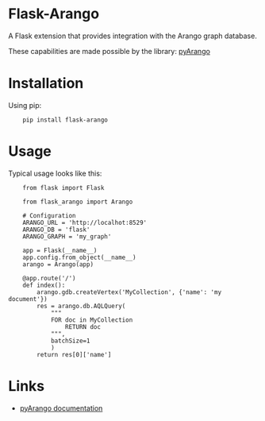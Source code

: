 # Flask-Arango

A Flask extension that provides integration with the Arango graph database.

These capabilities are made possible by the library:
[pyArango](http://pyarango.tariqdaouda.com/)


# Installation

Using pip:

```
    pip install flask-arango
```


# Usage

Typical usage looks like this:

```
    from flask import Flask

    from flask_arango import Arango

    # Configuration
    ARANGO_URL = 'http://localhot:8529'
    ARANGO_DB = 'flask'
    ARANGO_GRAPH = 'my_graph'

    app = Flask(__name__)
    app.config.from_object(__name__)
    arango = Arango(app)

    @app.route('/')
    def index():
        arango.gdb.createVertex('MyCollection', {'name': 'my document'})
        res = arango.db.AQLQuery(
            """
            FOR doc in MyCollection
                RETURN doc
            """,
            batchSize=1
            )
        return res[0]['name'] 
```

# Links

* [pyArango documentation](http://pyarango.tariqdaouda.com/)
